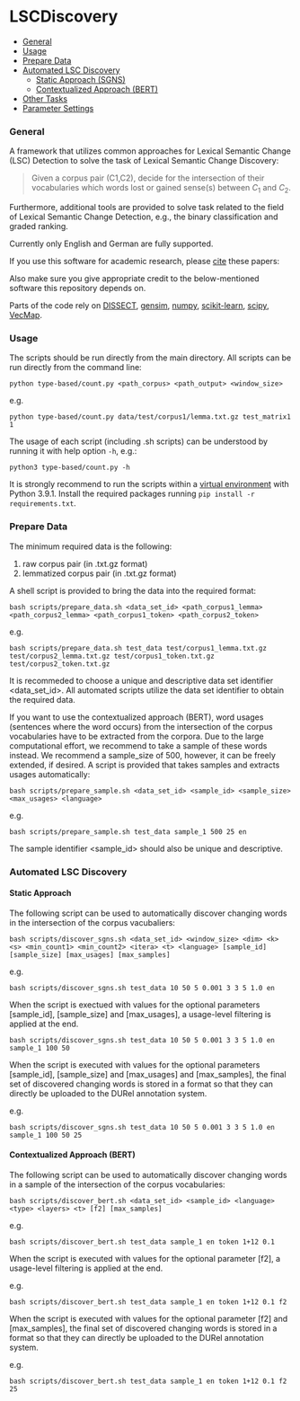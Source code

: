 # LSCDiscovery

  * [General](#general)
  * [Usage](#usage)
  * [Prepare Data](#prepare-data)
  * [Automated LSC Discovery](#automated-lsc-discovery)
    + [Static Approach (SGNS)](#static-approach)
    + [Contextualized Approach (BERT)](#contextualized-approach)
  * [Other Tasks](#other-tasks)
  * [Parameter Settings](#parameter-settings)


### General

A framework that utilizes common approaches for Lexical Semantic Change (LSC) Detection to solve the task of Lexical Semantic Change Discovery:
> Given a corpus pair (C1,C2), decide for the intersection of their vocabularies which words lost or gained sense(s) between $C_1$ and $C_2$.

Furthermore, additional tools are provided to solve task related to the field of Lexical Semantic Change Detection, e.g., the binary classification and graded ranking.

Currently only English and German are fully supported. 

If you use this software for academic research, please [cite](#bibtex) these papers:

Also make sure you give appropriate credit to the below-mentioned software this repository depends on.

Parts of the code rely on [DISSECT](https://github.com/composes-toolkit/dissect), [gensim](https://github.com/rare-technologies/gensim), [numpy](https://pypi.org/project/numpy/), [scikit-learn](https://pypi.org/project/scikit-learn/), [scipy](https://pypi.org/project/scipy/), [VecMap](https://github.com/artetxem/vecmap).


### Usage

The scripts should be run directly from the main directory. All scripts can be run directly from the command line:

	python type-based/count.py <path_corpus> <path_output> <window_size>

e.g.

	python type-based/count.py data/test/corpus1/lemma.txt.gz test_matrix1 1

The usage of each script (including .sh scripts) can be understood by running it with help option `-h`, e.g.:

	python3 type-based/count.py -h

It is strongly recommend to run the scripts within a [virtual environment](https://pypi.org/project/virtualenv/) with Python 3.9.1. Install the required packages running `pip install -r requirements.txt`.


### Prepare Data

The minimum required data is the following:
1. raw corpus pair (in .txt.gz format)
2. lemmatized corpus pair (in .txt.gz format)

A shell script is provided to bring the data into the required format:

	bash scripts/prepare_data.sh <data_set_id> <path_corpus1_lemma> <path_corpus2_lemma> <path_corpus1_token> <path_corpus2_token> 
	
e.g.

	bash scripts/prepare_data.sh test_data test/corpus1_lemma.txt.gz test/corpus2_lemma.txt.gz test/corpus1_token.txt.gz test/corpus2_token.txt.gz

It is recommeded to choose a unique and descriptive data set identifier <data_set_id>. All automated scripts utilize the data set identifier to obtain the required data. 

If you want to use the contextualized approach (BERT), word usages (sentences where the word occurs) from the intersection of the corpus vocabularies have to be extracted from the corpora. Due to the large computational effort, we recommend to take a sample of these words instead. We recommend a sample_size of 500, however, it can be freely extended, if desired. A script is provided that takes samples and extracts usages automatically:

	bash scripts/prepare_sample.sh <data_set_id> <sample_id> <sample_size> <max_usages> <language>
	
e.g.

	bash scripts/prepare_sample.sh test_data sample_1 500 25 en

The sample identifier <sample_id> should also be unique and descriptive. 

### Automated LSC Discovery

#### Static Approach

The following script can be used to automatically discover changing words in the intersection of the corpus vacubaliers:

	bash scripts/discover_sgns.sh <data_set_id> <window_size> <dim> <k> <s> <min_count1> <min_count2> <itera> <t> <language> [sample_id] [sample_size] [max_usages] [max_samples]

e.g.
	
	bash scripts/discover_sgns.sh test_data 10 50 5 0.001 3 3 5 1.0 en
	
When the script is exectued with values for the optional parameters [sample_id], [sample_size] and [max_usages], a usage-level filtering is applied at the end.

	bash scripts/discover_sgns.sh test_data 10 50 5 0.001 3 3 5 1.0 en sample_1 100 50
	

When the script is executed with values for the optional parameters [sample_id], [sample_size] and [max_usages] and [max_samples], the final set of discovered changing words is stored in a format so that they can directly be uploaded to the DURel annotation system.

e.g.

	bash scripts/discover_sgns.sh test_data 10 50 5 0.001 3 3 5 1.0 en sample_1 100 50 25
	
	
#### Contextualized Approach (BERT)

The following script can be used to automatically discover changing words in a sample of the intersection of the corpus vocabularies:

	bash scripts/discover_bert.sh <data_set_id> <sample_id> <language> <type> <layers> <t> [f2] [max_samples]
	
e.g.

	bash scripts/discover_bert.sh test_data sample_1 en token 1+12 0.1

When the script is executed with values for the optional parameter [f2], a usage-level filtering is applied at the end.

e.g.

	bash scripts/discover_bert.sh test_data sample_1 en token 1+12 0.1 f2

When the script is executed with values for the optional parameter [f2] and [max_samples], the final set of discovered changing words is stored in a format so that they can directly be uploaded to the DURel annotation system.

e.g.

	bash scripts/discover_bert.sh test_data sample_1 en token 1+12 0.1 f2 25
	
	
